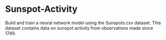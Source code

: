 # Sunspot-Activity
Build and train a neural network model using the Sunspots.csv dataset. This dataset contains data on sunspot activity from observations made since 1749.

